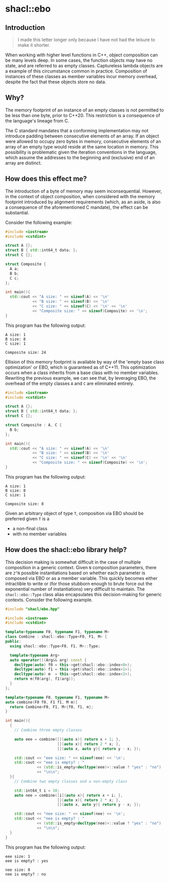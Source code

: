 shacl::ebo
==================

## Introduction ##

> I made this letter longer only because I have not had the leisure to make it shorter.

When working with higher level functions in C++, object composition
can be many levels deep. In some cases, the function objects
may have no state, and are referred to as empty classes. Captureless lambda
objects are a example of this circumstance common in practice. Composition of
instances of these classes as member variables incur memory overhead, despite
the fact that these objects store no data.

## Why? ##

The memory footprint of an instance of an empty classes is not permitted to be
less than one byte, prior to C++20. This restriction is a consequence of the
language's lineage from C.

The C standard mandates that a conforming implementation may not introduce
padding between consecutive elements of an array. If an object were allowed
to occupy zero bytes in memory, consecutive elements of an array of an empty
type would reside at the same location in memory. This possibility is
problematic given the iteration conventions in the language, which assume
the addresses to the beginning and (exclusive) end of an array are distinct.

## How does this effect me? ##

The introduction of a byte of memory may seem inconsequential. However, in the
context of object composition, when considered with the memory footprint
introduced by alignment requirements (which, as an aside, is also a consequence
of the aforementioned C mandate), the effect can be substantial.

Consider the following example:

```c++
#include <iostream>
#include <cstdint>

struct A {};
struct B { std::int64_t data; };
struct C {};

struct Composite {
  A a;
  B b;
  C c;
};

int main(){
  std::cout << "A size: " << sizeof(A) << '\n'
            << "B size: " << sizeof(B) << '\n'
            << "C size: " << sizeof(C) << '\n' << '\n'
            << "Composite size: " << sizeof(Composite) << '\n';
}
```

This program has the following output:

```
A size: 1
B size: 8
C size: 1

Composite size: 24
```

Ellision of this memory footprint is available by way of the
'empty base class optimization' or EBO, which is guaranteed as of
C++11. This optimization occurs when a class inherits from a base
class with no member variables. Rewriting the previous example,
we can see that, by leveraging EBO, the overhead of the empty classes
`A` and `C` are eliminated entirely.

```c++
#include <iostream>
#include <cstdint>

struct A {};
struct B { std::int64_t data; };
struct C {};

struct Composite : A, C {
  B b;
};

int main(){
  std::cout << "A size: " << sizeof(A) << '\n'
            << "B size: " << sizeof(B) << '\n'
            << "C size: " << sizeof(C) << '\n' << '\n'
            << "Composite size: " << sizeof(Composite) << '\n';
}
```

This program has the following output:

```
A size: 1
B size: 8
C size: 1

Composite size: 8
```

Given an arbitrary object of type `T`, composition via EBO should be
preferred given `T` is a

+ a non-final class
+ with no member variables

## How does the shacl::ebo library help?

This decision making is somewhat difficult in the case of multiple
composition in a generic context. Given `N` composition parameters,
there are `2^N` possible instantiations based on whether each parameter
is composed via EBO or as a member variable. This quickly becomes either
intractible to write or (for those stubborn enough to brute force out the
exponential number of instantiations) very difficult to maintain. The
`shacl::ebo::Type` class alias encapsulates this decision-making for
generic contexts. Consider the following example.

```c++
#include "shacl/ebo.hpp"

#include <iostream>
#include <cstdint>

template<typename F0, typename F1, typename M>
class Combine : shacl::ebo::Type<F0, F1, M> {
public:
  using shacl::ebo::Type<F0, F1, M>::Type;

  template<typename Arg>
  auto operator()(Arg&& arg) const {
    decltype(auto) f0 = this->get(shacl::ebo::index<0>);
    decltype(auto) f1 = this->get(shacl::ebo::index<1>);
    decltype(auto) m  = this->get(shacl::ebo::index<2>);
    return m(f0(arg), f1(arg));
  }
};

template<typename F0, typename F1, typename M>
auto combine(F0 f0, F1 f1, M m){
  return Combine<F0, F1, M>{f0, f1, m};
}

int main(){
  {
    // Combine three empty classes

    auto eee = combine([](auto x){ return x + 1; },
                       [](auto x){ return 2 * x; },
                       [](auto x, auto y){ return y - x; });

    std::cout << "eee size: " << sizeof(eee) << '\n';
    std::cout << "eee is empty? : "
              << (std::is_empty<decltype(eee)>::value ? "yes" : "no")
              << "\n\n";
  }{
    // Combine two empty classes and a non-empty class

    std::int64_t i = 10;
    auto nee = combine([i](auto x){ return x + i; },
                       [](auto x){ return 2 * x; },
                       [](auto x, auto y){ return y - x; });

    std::cout << "nee size: " << sizeof(nee) << '\n';
    std::cout << "nee is empty? : "
              << (std::is_empty<decltype(nee)>::value ? "yes" : "no")
              << "\n\n";
  }
}
```

This program has the following output:

```
eee size: 1
eee is empty? : yes

nee size: 8
nee is empty? : no
```
